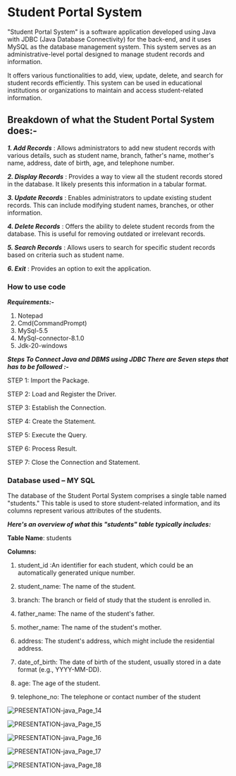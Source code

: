 # Student Portal System

"Student Portal System" is a software application developed using Java with JDBC (Java Database Connectivity) for the back-end, and it uses MySQL as the database management system. This system serves as an administrative-level portal designed to manage student records and information.

It offers various functionalities to add, view, update, delete, and search for student records efficiently. This system can be used in educational institutions or organizations to maintain and access student-related information.

## Breakdown of what the Student Portal System does:-

***1. Add Records***
: Allows administrators to add new student records with various details, such as student name, branch, father's name, mother's name, address, date of birth, age, and telephone number.

***2. Display Records***
: Provides a way to view all the student records stored in the database. It likely presents this information in a tabular format.

***3. Update Records***
: Enables administrators to update existing student records. This can include modifying student names, branches, or other information.

***4. Delete Records***
: Offers the ability to delete student records from the database. This is useful for removing outdated or irrelevant records.

***5. Search Records***
: Allows users to search for specific student records based on criteria such as student name.

***6. Exit***
: Provides an option to exit the application.

### How to use code

***Requirements:-***
1. Notepad
2. Cmd(CommandPrompt)
3. MySql-5.5
4. MySql-connector-8.1.0
5. Jdk-20-windows
   
***Steps To Connect Java and DBMS using JDBC There are Seven steps that has to be followed :-***

STEP 1: Import the Package.

STEP 2: Load and Register the Driver. 

STEP 3: Establish the Connection.

STEP 4: Create the Statement. 

STEP 5: Execute the Query.

STEP 6: Process Result.

STEP 7: Close the Connection and Statement.

### Database used – MY SQL

The database of the Student Portal System comprises a single table named "students." This table is used to store student-related information, and its columns represent various attributes of the students.

***Here's an overview of what this "students" table typically includes:***

**Table Name**: students

**Columns:**

1.  student_id :An identifier for each student, which could be an automatically generated unique number.

2.  student_name: The name of the student.

3.  branch: The branch or field of study that the student is enrolled in.

4.  father_name: The name of the student's father.

5.  mother_name: The name of the student's mother.

6.  address: The student's address, which might include the residential address.

7.  date_of_birth: The date of birth of the student, usually stored in a date format (e.g., YYYY-MM-DD).

8.  age: The age of the student.

9.  telephone_no: The telephone or contact number of the student






![PRESENTATION-java_Page_14](https://github.com/asmit-codes/student-portal-system/assets/166336403/c4ce3adc-6b47-48ce-8a00-3825c065031d)





![PRESENTATION-java_Page_15](https://github.com/asmit-codes/student-portal-system/assets/166336403/f9956ad5-3174-41d6-9787-6d3511b5ee23)





![PRESENTATION-java_Page_16](https://github.com/asmit-codes/student-portal-system/assets/166336403/51cb42e1-00bf-49b1-ab92-97bb182702db)





![PRESENTATION-java_Page_17](https://github.com/asmit-codes/student-portal-system/assets/166336403/d15eea72-b7c0-46c5-9301-08a447b4cca3)





![PRESENTATION-java_Page_18](https://github.com/asmit-codes/student-portal-system/assets/166336403/b6d837e0-9d69-44a3-9ff0-9cc370619b6d)











